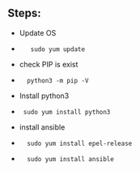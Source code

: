  ## Steps:
-	Update OS

-   	 sudo yum update
-	check PIP is exist

-   	python3 -m pip -V
-	Install python3
-      sudo yum install python3
-	install ansible 
-       sudo yum install epel-release
-    	sudo yum install ansible
